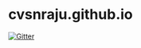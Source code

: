 # cvsnraju.github.io

[![Gitter](https://badges.gitter.im/cvsnraju/Lobby.svg)](https://gitter.im/cvsnraju/Lobby?utm_source=badge&utm_medium=badge&utm_campaign=pr-badge&utm_content=badge)